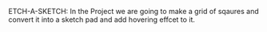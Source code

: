 ETCH-A-SKETCH:
    In the Project we are going to make a grid of sqaures and convert it into a sketch pad and add hovering effcet to it.